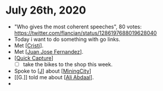 # July 26th, 2020
- "Who gives the most coherent speeches", 80 votes: https://twitter.com/flancian/status/1286197688019628040
- Today i want to do something with go links.
- Met [[Cristi]].
- Met [[Juan Jose Fernandez]].
- [[Quick Capture]]
    - [ ] take the bikes to the shop this week.
- Spoke to [[J]] about [[MiningCity]]
- [[G.]] told me about [[Ali Abdaal]].
- 


[//begin]: # "Autogenerated link references for markdown compatibility"
[Cristi]: ../cristi "Cristi"
[Juan Jose Fernandez]: ../juan-jose-fernandez "Juan Jose Fernandez"
[Quick Capture]: ../quick-capture "quick-capture"
[J]: ../j "J"
[MiningCity]: ../miningcity "MiningCity"
[Ali Abdaal]: ../ali-abdaal "Ali Abdaal"
[//end]: # "Autogenerated link references"